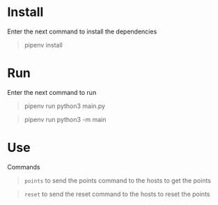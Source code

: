 # Install
Enter the next command to install the dependencies
> pipenv install

# Run
Enter the next command to run
> pipenv run python3 main.py

> pipenv run python3 -m main

# Use
Commands
> `points` to send the points command to the hosts to get the points

> `reset` to send the reset command to the hosts to reset the points
